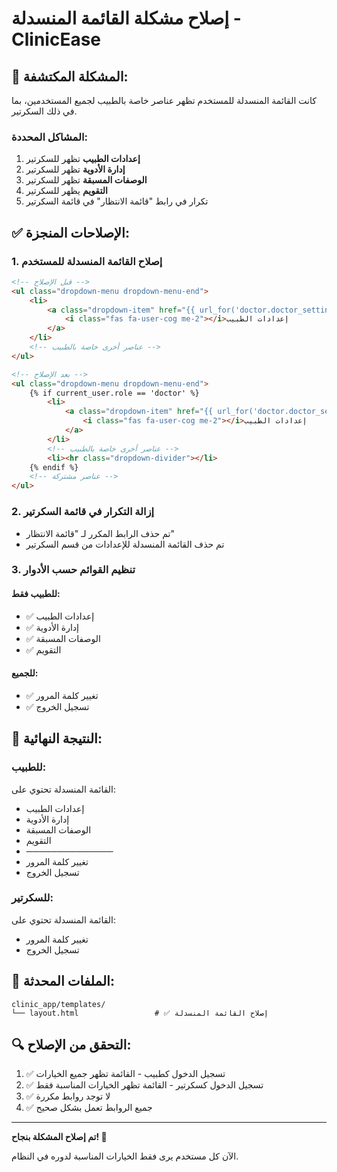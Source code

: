 # إصلاح مشكلة القائمة المنسدلة - ClinicEase

## 🐛 المشكلة المكتشفة:

كانت القائمة المنسدلة للمستخدم تظهر عناصر خاصة بالطبيب لجميع المستخدمين، بما في ذلك السكرتير.

### المشاكل المحددة:
1. **إعدادات الطبيب** تظهر للسكرتير
2. **إدارة الأدوية** تظهر للسكرتير  
3. **الوصفات المسبقة** تظهر للسكرتير
4. **التقويم** يظهر للسكرتير
5. تكرار في رابط "قائمة الانتظار" في قائمة السكرتير

## ✅ الإصلاحات المنجزة:

### 1. إصلاح القائمة المنسدلة للمستخدم
```html
<!-- قبل الإصلاح -->
<ul class="dropdown-menu dropdown-menu-end">
    <li>
        <a class="dropdown-item" href="{{ url_for('doctor.doctor_settings') }}">
            <i class="fas fa-user-cog me-2"></i>إعدادات الطبيب
        </a>
    </li>
    <!-- عناصر أخرى خاصة بالطبيب -->
</ul>

<!-- بعد الإصلاح -->
<ul class="dropdown-menu dropdown-menu-end">
    {% if current_user.role == 'doctor' %}
        <li>
            <a class="dropdown-item" href="{{ url_for('doctor.doctor_settings') }}">
                <i class="fas fa-user-cog me-2"></i>إعدادات الطبيب
            </a>
        </li>
        <!-- عناصر أخرى خاصة بالطبيب -->
        <li><hr class="dropdown-divider"></li>
    {% endif %}
    <!-- عناصر مشتركة -->
</ul>
```

### 2. إزالة التكرار في قائمة السكرتير
- تم حذف الرابط المكرر لـ "قائمة الانتظار"
- تم حذف القائمة المنسدلة للإعدادات من قسم السكرتير

### 3. تنظيم القوائم حسب الأدوار

#### للطبيب فقط:
- ✅ إعدادات الطبيب
- ✅ إدارة الأدوية  
- ✅ الوصفات المسبقة
- ✅ التقويم

#### للجميع:
- ✅ تغيير كلمة المرور
- ✅ تسجيل الخروج

## 🎯 النتيجة النهائية:

### للطبيب:
القائمة المنسدلة تحتوي على:
- إعدادات الطبيب
- إدارة الأدوية
- الوصفات المسبقة
- التقويم
- ──────────────
- تغيير كلمة المرور
- تسجيل الخروج

### للسكرتير:
القائمة المنسدلة تحتوي على:
- تغيير كلمة المرور
- تسجيل الخروج

## 📁 الملفات المحدثة:

```
clinic_app/templates/
└── layout.html                 # ✅ إصلاح القائمة المنسدلة
```

## 🔍 التحقق من الإصلاح:

1. ✅ تسجيل الدخول كطبيب - القائمة تظهر جميع الخيارات
2. ✅ تسجيل الدخول كسكرتير - القائمة تظهر الخيارات المناسبة فقط
3. ✅ لا توجد روابط مكررة
4. ✅ جميع الروابط تعمل بشكل صحيح

---

**تم إصلاح المشكلة بنجاح! 🎉**

الآن كل مستخدم يرى فقط الخيارات المناسبة لدوره في النظام.